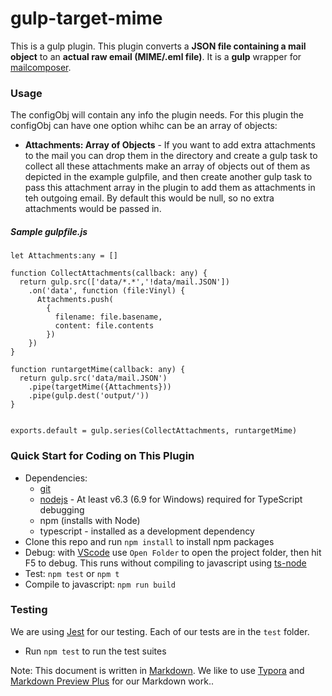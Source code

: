 # gulp-target-mime #

This is a gulp plugin. This plugin converts a **JSON file containing a mail object** to an **actual raw email (MIME/.eml file)**. It is a **gulp** wrapper for [mailcomposer](https://nodemailer.com/extras/mailcomposer/).

### Usage
The configObj will contain any info the plugin needs. For this plugin the configObj can have one option whihc can be an array of objects:
    
* **Attachments: Array of Objects** - If you want to add extra attachments to the mail you can drop them in the directory and create a gulp task to collect all these attachments make an array of objects out of them as depicted in the example gulpfile, and then create another gulp task to pass this attachment array in the plugin to add them as attachments in teh outgoing email. By default this would be null, so no extra attachments would be passed in.

##### Sample gulpfile.js
```
let Attachments:any = []

function CollectAttachments(callback: any) {
  return gulp.src(['data/*.*','!data/mail.JSON'])
    .on('data', function (file:Vinyl) {
      Attachments.push(
        {
          filename: file.basename,
          content: file.contents
        })
    })    
}

function runtargetMime(callback: any) {
  return gulp.src('data/mail.JSON')  
    .pipe(targetMime({Attachments}))
    .pipe(gulp.dest('output/'))
}


exports.default = gulp.series(CollectAttachments, runtargetMime)
```
### Quick Start for Coding on This Plugin
* Dependencies: 
    * [git](https://git-scm.com/downloads)
    * [nodejs](https://nodejs.org/en/download/releases/) - At least v6.3 (6.9 for Windows) required for TypeScript debugging
    * npm (installs with Node)
    * typescript - installed as a development dependency
* Clone this repo and run `npm install` to install npm packages
* Debug: with [VScode](https://code.visualstudio.com/download) use `Open Folder` to open the project folder, then hit F5 to debug. This runs without compiling to javascript using [ts-node](https://www.npmjs.com/package/ts-node)
* Test: `npm test` or `npm t`
* Compile to javascript: `npm run build`

### Testing

We are using [Jest](https://facebook.github.io/jest/docs/en/getting-started.html) for our testing. Each of our tests are in the `test` folder.

- Run `npm test` to run the test suites



Note: This document is written in [Markdown](https://daringfireball.net/projects/markdown/). We like to use [Typora](https://typora.io/) and [Markdown Preview Plus](https://chrome.google.com/webstore/detail/markdown-preview-plus/febilkbfcbhebfnokafefeacimjdckgl?hl=en-US) for our Markdown work..
